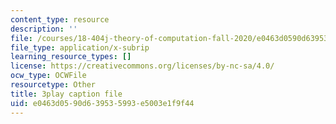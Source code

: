 ```yaml
---
content_type: resource
description: ''
file: /courses/18-404j-theory-of-computation-fall-2020/e0463d0590d639535993e5003e1f9f44_iZPzBHGDsWI.srt
file_type: application/x-subrip
learning_resource_types: []
license: https://creativecommons.org/licenses/by-nc-sa/4.0/
ocw_type: OCWFile
resourcetype: Other
title: 3play caption file
uid: e0463d05-90d6-3953-5993-e5003e1f9f44
---
```

